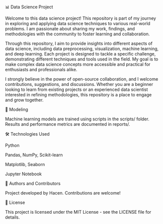 📊 Data Science Project

Welcome to this data science project! This repository is part of my journey in exploring and applying data science techniques to various real-world problems. I am passionate about sharing my work, findings, and methodologies with the community to foster learning and collaboration.

Through this repository, I aim to provide insights into different aspects of data science, including data preprocessing, visualization, machine learning, and deep learning. Each project is designed to tackle a specific challenge, demonstrating different techniques and tools used in the field. My goal is to make complex data science concepts more accessible and practical for enthusiasts and professionals alike.

I strongly believe in the power of open-source collaboration, and I welcome contributions, suggestions, and discussions. Whether you are a beginner looking to learn from existing projects or an experienced data scientist interested in refining methodologies, this repository is a place to engage and grow together.

🤖 Modeling

Machine learning models are trained using scripts in the scripts/ folder. Results and performance metrics are documented in reports/.

🛠 Technologies Used

Python

Pandas, NumPy, Scikit-learn

Matplotlib, Seaborn

Jupyter Notebook

📌 Authors and Contributors

Project developed by Hacen. Contributions are welcome!

📜 License

This project is licensed under the MIT License - see the LICENSE file for details.
